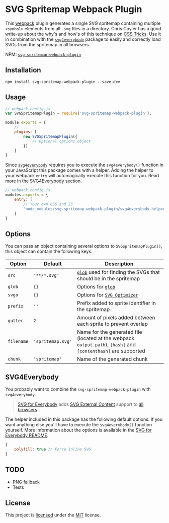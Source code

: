 # SVG Spritemap Webpack Plugin
This [webpack](https://webpack.github.io/) plugin generates a single SVG spritemap containing multiple `<symbol>` elements from all `.svg` files in a directory. Chris Coyier has a good write-up about the why's and how's of this technique on [CSS Tricks](https://css-tricks.com/svg-symbol-good-choice-icons/). Use it in combination with the [`svg4everybody`](https://github.com/jonathantneal/svg4everybody) package to easily and correctly load SVGs from the spritemap in all browsers.

NPM: [`svg-spritemap-webpack-plugin`](https://npmjs.com/package/svg-spritemap-webpack-plugin)

## Installation
```shell
npm install svg-spritemap-webpack-plugin --save-dev
```

## Usage
```js
// webpack.config.js
var SVGSpritemapPlugin = require('svg-spritemap-webpack-plugin');

module.exports = {
    // ...
    plugins: [
        new SVGSpritemapPlugin({
            // Optional options object
        })
    ]
}
```

Since [`svg4everybody`](https://github.com/jonathantneal/svg4everybody) requires you to execute the `svg4everybody()` function in your JavaScript this package comes with a helper. Adding the helper to your webpack `entry` will automagically execute this function for you. Read more in the [SVG4Everybody](#svg4everybody) section.

```js
// webpack.config.js
modules.exports = {
    entry: [
        // Your own CSS and JS
        'node_modules/svg-spritemap-webpack-plugin/svg4everybody-helper.js'
    ]
}
```

## Options
You can pass an object containing several options to `SVGSpritemapPlugin()`, this object can contain the following keys.

| Option     | Default           | Description                                                                                                    |
| ---------- | ----------------- | -------------------------------------------------------------------------------------------------------------- |
| `src`      | `'**/*.svg'`      | [`glob`](http://npmjs.com/package/glob) used for finding the SVGs that should be in the spritemap              |
| `glob`     | `{}`              | Options for [`glob`](http://npmjs.com/package/glob)                                                            |
| `svgo`     | `{}`              | Options for [`SVG Optimizer`](http://npmjs.com/package/svgo)                                                   |
| `prefix`   | `''`              | Prefix added to sprite identifier in the spritemap                                                             |
| `gutter`   | `2`               | Amount of pixels added between each sprite to prevent overlap                                                  |
| `filename` | `'spritemap.svg'` | Name for the generated file (located at the webpack `output.path`), `[hash]` and `[contenthash]` are supported |
| `chunk`    | `'spritemap'`     | Name of the generated chunk                                                                                    |

## SVG4Everybody
You probably want to combine the `svg-spritemap-webpack-plugin` with `svg4everybody`.

> [SVG for Everybody](https://github.com/jonathantneal/svg4everybody) adds [SVG External Content](http://css-tricks.com/svg-sprites-use-better-icon-fonts/##Browser+Support) support to [all browsers](http://caniuse.com/svg).

The helper included in this package has the following default options. If you want anything else you'll have to execute the `svg4everybody()` function yourself. More information about the options is available in the [SVG for Everybody README](https://github.com/jonathantneal/svg4everybody/blob/master/README.md).

```js
{
    polyfill: true // Force inline SVG
}
```

## TODO
- PNG fallback
- Tests

## License
This project is [licensed](LICENSE.md) under the [MIT](https://opensource.org/licenses/MIT) license.
